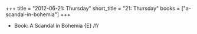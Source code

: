 +++
title = "2012-06-21: Thursday"
short_title = "21: Thursday"
books = ["a-scandal-in-bohemia"]
+++


* Book: A Scandal in Bohemia {E} /f/
